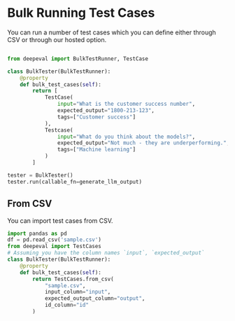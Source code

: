 # Bulk Running Test Cases

You can run a number of test cases which you can define either through CSV or through our hosted option.

```python

from deepeval import BulkTestRunner, TestCase

class BulkTester(BulkTestRunner):
    @property
    def bulk_test_cases(self):
        return [
            TestCase(
                input="What is the customer success number",
                expected_output="1800-213-123",
                tags=["Customer success"]
            ),
            Testcase(
                input="What do you think about the models?",
                expected_output="Not much - they are underperforming.",
                tags=["Machine learning"]
            )
        ]

tester = BulkTester()
tester.run(callable_fn=generate_llm_output)

```

## From CSV

You can import test cases from CSV.

```python
import pandas as pd
df = pd.read_csv('sample.csv')
from deepeval import TestCases
# Assuming you have the column names `input`, `expected_output`
class BulkTester(BulkTestRunner):
    @property
    def bulk_test_cases(self):
        return TestCases.from_csv(
            "sample.csv",
            input_column="input",
            expected_output_column="output",
            id_column="id"
        )

```
